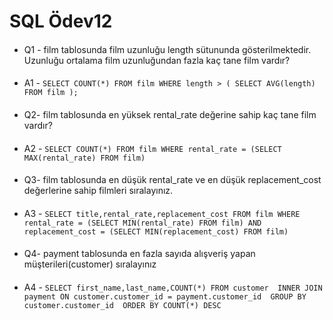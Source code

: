 # SQL Ödev12
####
* Q1 - film tablosunda film uzunluğu length sütununda gösterilmektedir. Uzunluğu ortalama film uzunluğundan fazla kaç tane film vardır?
####
* A1 -
  `SELECT COUNT(*) FROM film
   WHERE length >
   (
   SELECT AVG(length) FROM film
   );`
####
* Q2- film tablosunda en yüksek rental_rate değerine sahip kaç tane film vardır?
####
* A2 -
  `SELECT COUNT(*) FROM film WHERE rental_rate = (SELECT MAX(rental_rate) FROM film)`
####
* Q3- film tablosunda en düşük rental_rate ve en düşük replacement_cost değerlerine sahip filmleri sıralayınız.
####
* A3 -
  `SELECT title,rental_rate,replacement_cost FROM film
   WHERE rental_rate = (SELECT MIN(rental_rate) FROM film) AND replacement_cost = (SELECT MIN(replacement_cost) FROM film)`
####
* Q4- payment tablosunda en fazla sayıda alışveriş yapan müşterileri(customer) sıralayınız
####
* A4 -
  `SELECT first_name,last_name,COUNT(*) FROM customer 
   INNER JOIN payment ON customer.customer_id = payment.customer_id 
   GROUP BY customer.customer_id 
   ORDER BY COUNT(*) DESC `



